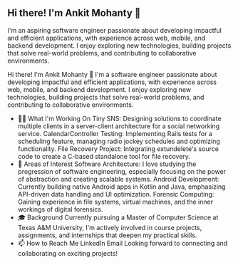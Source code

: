 ## Hi there! I'm Ankit Mohanty 👋
I'm an aspiring software engineer passionate about developing impactful and efficient applications, with experience across web, mobile, and backend development. I enjoy exploring new technologies, building projects that solve real-world problems, and contributing to collaborative environments.
<!--
**amohanty03/amohanty03** is a ✨ _special_ ✨ repository because its `README.md` (this file) appears on your GitHub profile.

Here are some ideas to get you started:

- 🔭 I’m currently working on ...
- 🌱 I’m currently learning ...
- 👯 I’m looking to collaborate on ...
- 🤔 I’m looking for help with ...
- 💬 Ask me about ...
- 📫 How to reach me: ...
- 😄 Pronouns: ...
- ⚡ Fun fact: ...
-->


Hi there! I'm Ankit Mohanty 👋
I'm a software engineer passionate about developing impactful and efficient applications, with experience across web, mobile, and backend development. I enjoy exploring new technologies, building projects that solve real-world problems, and contributing to collaborative environments.

- 👨‍💻 What I'm Working On
Tiny SNS: Designing solutions to coordinate multiple clients in a server-client architecture for a social networking service.
CalendarController Testing: Implementing Rails tests for a scheduling feature, managing radio jockey schedules and optimizing functionality.
File Recovery Project: Integrating extundelete's source code to create a C-based standalone tool for file recovery.
- 🌱 Areas of Interest
Software Architecture: I love studying the progression of software engineering, especially focusing on the power of abstraction and creating scalable systems.
Android Development: Currently building native Android apps in Kotlin and Java, emphasizing API-driven data handling and UI optimization.
Forensic Computing: Gaining experience in file systems, virtual machines, and the inner workings of digital forensics.
- 🎓 Background
Currently pursuing a Master of Computer Science at Texas A&M University, I'm actively involved in course projects, assignments, and internships that deepen my practical skills.
- 📫 How to Reach Me
LinkedIn
Email
Looking forward to connecting and collaborating on exciting projects!
